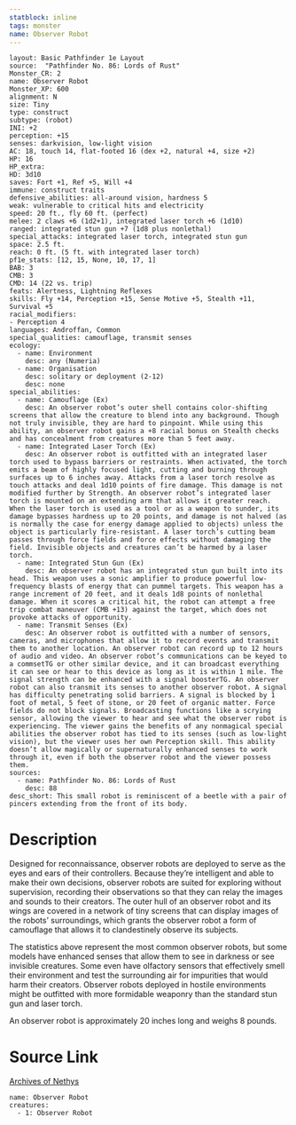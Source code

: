 ```yaml
---
statblock: inline
tags: monster
name: Observer Robot
---
```

```statblock
layout: Basic Pathfinder 1e Layout
source:  "Pathfinder No. 86: Lords of Rust"
Monster_CR: 2
name: Observer Robot
Monster_XP: 600
alignment: N
size: Tiny
type: construct
subtype: (robot)
INI: +2
perception: +15
senses: darkvision, low-light vision
AC: 18, touch 14, flat-footed 16 (dex +2, natural +4, size +2)
HP: 16
HP_extra: 
HD: 3d10
saves: Fort +1, Ref +5, Will +4
immune: construct traits
defensive_abilities: all-around vision, hardness 5
weak: vulnerable to critical hits and electricity
speed: 20 ft., fly 60 ft. (perfect)
melee: 2 claws +6 (1d2+1), integrated laser torch +6 (1d10)
ranged: integrated stun gun +7 (1d8 plus nonlethal)
special_attacks: integrated laser torch, integrated stun gun
space: 2.5 ft.
reach: 0 ft. (5 ft. with integrated laser torch)
pf1e_stats: [12, 15, None, 10, 17, 1]
BAB: 3
CMB: 3
CMD: 14 (22 vs. trip)
feats: Alertness, Lightning Reflexes
skills: Fly +14, Perception +15, Sense Motive +5, Stealth +11, Survival +5
racial_modifiers:
- Perception 4
languages: Androffan, Common
special_qualities: camouflage, transmit senses
ecology:
  - name: Environment
    desc: any (Numeria)
  - name: Organisation
    desc: solitary or deployment (2-12)
    desc: none
special_abilities:
  - name: Camouflage (Ex)
    desc: An observer robot’s outer shell contains color-shifting screens that allow the creature to blend into any background. Though not truly invisible, they are hard to pinpoint. While using this ability, an observer robot gains a +8 racial bonus on Stealth checks and has concealment from creatures more than 5 feet away.
  - name: Integrated Laser Torch (Ex)
    desc: An observer robot is outfitted with an integrated laser torch used to bypass barriers or restraints. When activated, the torch emits a beam of highly focused light, cutting and burning through surfaces up to 6 inches away. Attacks from a laser torch resolve as touch attacks and deal 1d10 points of fire damage. This damage is not modified further by Strength. An observer robot’s integrated laser torch is mounted on an extending arm that allows it greater reach. When the laser torch is used as a tool or as a weapon to sunder, its damage bypasses hardness up to 20 points, and damage is not halved (as is normally the case for energy damage applied to objects) unless the object is particularly fire-resistant. A laser torch’s cutting beam passes through force fields and force effects without damaging the field. Invisible objects and creatures can’t be harmed by a laser torch.
  - name: Integrated Stun Gun (Ex)
    desc: An observer robot has an integrated stun gun built into its head. This weapon uses a sonic amplifier to produce powerful low-frequency blasts of energy that can pummel targets. This weapon has a range increment of 20 feet, and it deals 1d8 points of nonlethal damage. When it scores a critical hit, the robot can attempt a free trip combat maneuver (CMB +13) against the target, which does not provoke attacks of opportunity.
  - name: Transmit Senses (Ex)
    desc: An observer robot is outfitted with a number of sensors, cameras, and microphones that allow it to record events and transmit them to another location. An observer robot can record up to 12 hours of audio and video. An observer robot’s communications can be keyed to a commsetTG or other similar device, and it can broadcast everything it can see or hear to this device as long as it is within 1 mile. The signal strength can be enhanced with a signal boosterTG. An observer robot can also transmit its senses to another observer robot. A signal has difficulty penetrating solid barriers. A signal is blocked by 1 foot of metal, 5 feet of stone, or 20 feet of organic matter. Force fields do not block signals. Broadcasting functions like a scrying sensor, allowing the viewer to hear and see what the observer robot is experiencing. The viewer gains the benefits of any nonmagical special abilities the observer robot has tied to its senses (such as low-light vision), but the viewer uses her own Perception skill. This ability doesn’t allow magically or supernaturally enhanced senses to work through it, even if both the observer robot and the viewer possess them.
sources:
  - name: Pathfinder No. 86: Lords of Rust
    desc: 88
desc_short: This small robot is reminiscent of a beetle with a pair of pincers extending from the front of its body.
```
# Description
Designed for reconnaissance, observer robots are deployed to serve as the eyes and ears of their controllers. Because they’re intelligent and able to make their own decisions, observer robots are suited for exploring without supervision, recording their observations so that they can relay the images and sounds to their creators. The outer hull of an observer robot and its wings are covered in a network of tiny screens that can display images of the robots’ surroundings, which grants the observer robot a form of camouflage that allows it to clandestinely observe its subjects.

The statistics above represent the most common observer robots, but some models have enhanced senses that allow them to see in darkness or see invisible creatures. Some even have olfactory sensors that effectively smell their environment and test the surrounding air for impurities that would harm their creators. Observer robots deployed in hostile environments might be outfitted with more formidable weaponry than the standard stun gun and laser torch.

An observer robot is approximately 20 inches long and weighs 8 pounds.
# Source Link
[Archives of Nethys](https://aonprd.com/MonsterDisplay.aspx?ItemName=Observer%20Robot)
```encounter-table
name: Observer Robot
creatures:
  - 1: Observer Robot
```
